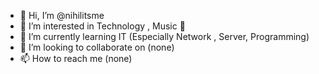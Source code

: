 - 👋 Hi, I’m @nihilitsme
- 👀 I’m interested in Technology , Music 🎵
- 🌱 I’m currently learning IT (Especially Network , Server, Programming)
- 💞️ I’m looking to collaborate on (none)
- 📫 How to reach me (none)

<!---
frosthavgen/frosthavgen is a ✨ special ✨ repository because its `README.md` (this file) appears on your GitHub profile.
You can click the Preview link to take a look at your changes.
--->

